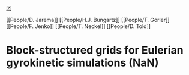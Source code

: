 [🇿](zotero://select/groups/5362326/items/VYMVWG3X)

[[People/D. Jarema]] [[People/H.J. Bungartz]] [[People/T. Görler]] [[People/F. Jenko]] [[People/T. Neckel]] [[People/D. Told]] 
# Block-structured grids for Eulerian gyrokinetic simulations (NaN)

